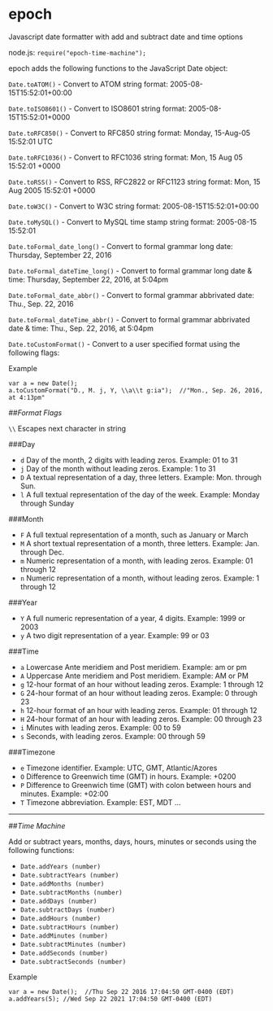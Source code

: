 # epoch
Javascript date formatter with add and subtract date and time options

node.js: `require("epoch-time-machine");`

epoch adds the following functions to the JavaScript Date object:

`Date.toATOM()` - Convert to ATOM string format: 2005-08-15T15:52:01+00:00

`Date.toISO8601()` - Convert to ISO8601 string format: 2005-08-15T15:52:01+0000

`Date.toRFC850()` - Convert to RFC850 string format: Monday, 15-Aug-05 15:52:01 UTC

`Date.toRFC1036()` - Convert to RFC1036 string format: Mon, 15 Aug 05 15:52:01 +0000

`Date.toRSS()` - Convert to RSS, RFC2822 or RFC1123 string format: Mon, 15 Aug 2005 15:52:01 +0000

`Date.toW3C()` - Convert to W3C string format: 2005-08-15T15:52:01+00:00

`Date.toMySQL()` - Convert to MySQL time stamp string format: 2005-08-15 15:52:01

`Date.toFormal_date_long()` - Convert to formal grammar long date:  Thursday, September 22, 2016

`Date.toFormal_dateTime_long()` - Convert to formal grammar long date & time: Thursday, September 22, 2016, at 5:04pm

`Date.toFormal_date_abbr()` - Convert to formal grammar abbrivated date: Thu., Sep. 22, 2016

`Date.toFormal_dateTime_abbr()` - Convert to formal grammar abbrivated date & time: Thu., Sep. 22, 2016, at 5:04pm

`Date.toCustomFormat()` - Convert to a user specified format using the following flags:

Example

```
var a = new Date();
a.toCustomFormat("D., M. j, Y, \\a\\t g:ia");  //"Mon., Sep. 26, 2016, at 4:13pm"
```

##*Format Flags*

`\\`   Escapes next character in string

###Day
* `d`    Day of the month, 2 digits with leading zeros. Example: 01 to 31
* `j`    Day of the month without leading zeros. Example: 1 to 31
* `D`    A textual representation of a day, three letters. Example: Mon. through Sun.
* `l`    A full textual representation of the day of the week. Example: Monday through Sunday

###Month
* `F`   A full textual representation of a month, such as January or March
* `M` 	A short textual representation of a month, three letters. Example: Jan. through Dec.
* `m` 	Numeric representation of a month, with leading zeros. Example: 01 through 12
* `n` 	Numeric representation of a month, without leading zeros. Example: 1 through 12

###Year
* `Y` 	A full numeric representation of a year, 4 digits. Example: 1999 or 2003
* `y` 	A two digit representation of a year. Example: 99 or 03

###Time
* `a` 	Lowercase Ante meridiem and Post meridiem. Example: am or pm
* `A` 	Uppercase Ante meridiem and Post meridiem. Example: AM or PM
* `g` 	12-hour format of an hour without leading zeros. Example: 1 through 12
* `G` 	24-hour format of an hour without leading zeros. Example: 0 through 23
* `h` 	12-hour format of an hour with leading zeros. Example: 01 through 12
* `H` 	24-hour format of an hour with leading zeros. Example: 00 through 23
* `i` 	Minutes with leading zeros. Example: 00 to 59
* `s` 	Seconds, with leading zeros. Example: 00 through 59

###Timezone
* `e` 	Timezone identifier. Example: UTC, GMT, Atlantic/Azores
* `O` 	Difference to Greenwich time (GMT) in hours. Example: +0200
* `P` 	Difference to Greenwich time (GMT) with colon between hours and minutes. Example: +02:00
* `T` 	Timezone abbreviation. Example: EST, MDT ...

***

##*Time Machine*

Add or subtract years, months, days, hours, minutes or seconds using the following functions:

* `Date.addYears (number)`
* `Date.subtractYears (number)`
* `Date.addMonths (number)`
* `Date.subtractMonths (number)`
* `Date.addDays (number)`
* `Date.subtractDays (number)`
* `Date.addHours (number)`
* `Date.subtractHours (number)`
* `Date.addMinutes (number)`
* `Date.subtractMinutes (number)`
* `Date.addSeconds (number)`
* `Date.subtractSeconds (number)`

Example

```
var a = new Date();  //Thu Sep 22 2016 17:04:50 GMT-0400 (EDT)
a.addYears(5); //Wed Sep 22 2021 17:04:50 GMT-0400 (EDT)
```



